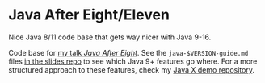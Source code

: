 # Java After Eight/Eleven

Nice Java 8/11 code base that gets way nicer with Java 9-16.

Code base for [my talk _Java After Eight_](https://nipafx.dev/talk-java-after-n/).
See the `java-$VERSION-guide.md` files [in the slides repo](https://github.com/nipafx/slides/tree/master/java-after-eight) to see which Java 9+ features go where.
For a more structured approach to these features, check my [Java X demo repository](https://github.com/nipafx/demo-java-x).
